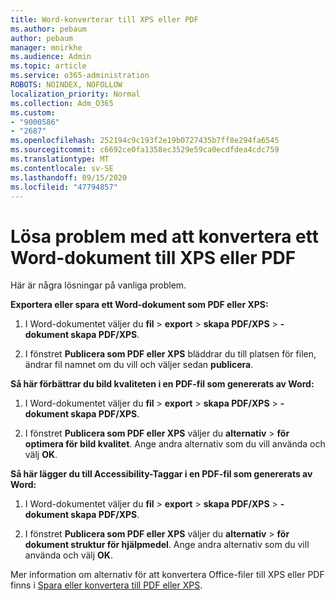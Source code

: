 ```yaml
---
title: Word-konverterar till XPS eller PDF
ms.author: pebaum
author: pebaum
manager: mnirkhe
ms.audience: Admin
ms.topic: article
ms.service: o365-administration
ROBOTS: NOINDEX, NOFOLLOW
localization_priority: Normal
ms.collection: Adm_O365
ms.custom:
- "9000586"
- "2687"
ms.openlocfilehash: 252194c9c193f2e19b0727435b7ff8e294fa6545
ms.sourcegitcommit: c6692ce0fa1358ec3529e59ca0ecdfdea4cdc759
ms.translationtype: MT
ms.contentlocale: sv-SE
ms.lasthandoff: 09/15/2020
ms.locfileid: "47794857"
---
```

# <a name="resolve-issues-converting-a-word-document-to-xps-or-pdf"></a>Lösa problem med att konvertera ett Word-dokument till XPS eller PDF

Här är några lösningar på vanliga problem. 

**Exportera eller spara ett Word-dokument som PDF eller XPS:**

1. I Word-dokumentet väljer du **fil**  >  **export**  >  **skapa PDF/XPS**  >  **-dokument skapa PDF/XPS**.

2. I fönstret **Publicera som PDF eller XPS** bläddrar du till platsen för filen, ändrar fil namnet om du vill och väljer sedan **publicera**.

**Så här förbättrar du bild kvaliteten i en PDF-fil som genererats av Word:**

1. I Word-dokumentet väljer du **fil**  >  **export**  >  **skapa PDF/XPS**  >  **-dokument skapa PDF/XPS**.

2. I fönstret **Publicera som PDF eller XPS** väljer du **alternativ**  >  **för optimera för bild kvalitet**. Ange andra alternativ som du vill använda och välj **OK**. 

**Så här lägger du till Accessibility-Taggar i en PDF-fil som genererats av Word:**
 
1. I Word-dokumentet väljer du **fil**  >  **export**  >  **skapa PDF/XPS**  >  **-dokument skapa PDF/XPS**.

2. I fönstret **Publicera som PDF eller XPS** väljer du **alternativ**  >  **för dokument struktur för hjälpmedel**. Ange andra alternativ som du vill använda och välj **OK**.

Mer information om alternativ för att konvertera Office-filer till XPS eller PDF finns i [Spara eller konvertera till PDF eller XPS](https://support.office.com/article/d85416c5-7d77-4fd6-a216-6f4bf7c7c110).